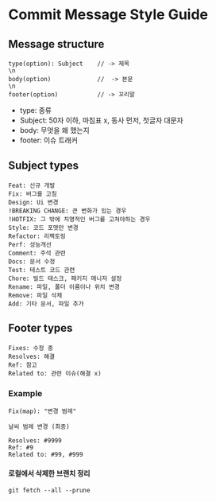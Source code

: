 # Commit Message Style Guide

## Message structure

    type(option): Subject    // -> 제목
    \n
    body(option)             //  -> 본문
    \n
    footer(option)           // -> 꼬리말

- type: 종류
- Subject: 50자 이하, 마침표 x, 동사 먼저, 첫글자 대문자
- body: 무엇을 왜 했는지
- footer: 이슈 트래커

## Subject types

    Feat: 신규 개발
    Fix: 버그를 고침
    Design: Ui 변경
    !BREAKING CHANGE: 큰 변화가 있는 경우
    !HOTFIX: 그 밖에 치명적인 버그를 고쳐야하는 경우
    Style: 코드 포맷만 변경
    Refactor: 리팩토링
    Perf: 성능개선
    Comment: 주석 관련
    Docs: 문서 수정
    Test: 테스트 코드 관련
    Chore: 빌드 태스크, 패키지 매니저 설정
    Rename: 파일, 폴더 이름이나 위치 변경
    Remove: 파일 삭제
    Add: 기타 문서, 파일 추가

## Footer types

    Fixes: 수정 중
    Resolves: 해결
    Ref: 참고
    Related to: 관련 이슈(해결 x)

### Example

    Fix(map): "변경 범례"

    날씨 범례 변경 (최종)

    Resolves: #9999
    Ref: #9
    Related to: #99, #999
    
#### 로컬에서 삭제한 브랜치 정리

    git fetch --all --prune

